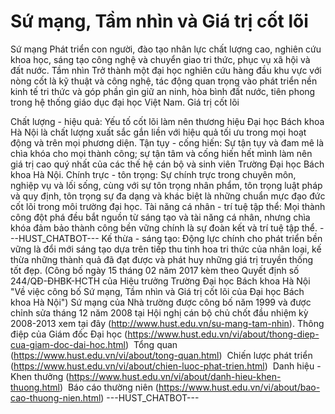 # Sứ mạng, Tầm nhìn và Giá trị cốt lõi
Sứ mạng
Phát triển con người, đào tạo nhân lực chất lượng cao, nghiên cứu khoa học, sáng tạo công nghệ và chuyển giao tri thức, phục vụ xã hội và đất nước. Tầm nhìn
Trở thành một đại học nghiên cứu hàng đầu khu vực với nòng cốt là kỹ thuật và công nghệ, tác động quan trọng vào phát triển nền kinh tế tri thức và góp phần gìn giữ an ninh, hòa bình đất nước, tiên phong trong hệ thống giáo dục đại học Việt Nam. Giá trị cốt lõi

Chất lượng - hiệu quả: Yếu tố cốt lõi làm nên thương hiệu Đại học Bách khoa Hà Nội là chất lượng xuất sắc gắn liền với hiệu quả tối ưu trong mọi hoạt động và trên mọi phương diện. Tận tụy - cống hiến: Sự tận tụy và đam mê là chìa khóa cho mọi thành công; sự tận tâm và cống hiến hết mình làm nên giá trị cao quý nhất của các thế hệ cán bộ và sinh viên Trường Đại học Bách khoa Hà Nội. Chính trực - tôn trọng: Sự chính trực trong chuyên môn, nghiệp vụ và lối sống, cùng với sự tôn trọng nhân phẩm, tôn trọng luật pháp và quy định, tôn trọng sự đa dạng và khác biệt là những chuẩn mực đạo đức cốt lõi trong môi trường đại học. Tài năng cá nhân - trí tuệ tập thể: Mọi thành công đột phá đều bắt nguồn từ sáng tạo và tài năng cá nhân, nhưng chìa khóa đảm bảo thành công bền vững chính là sự đoàn kết và trí tuệ tập thể. 
 ---HUST_CHATBOT---
Kế thừa - sáng tạo: Động lực chính cho phát triển bền vững là đổi mới sáng tạo dựa trên tiếp thu tinh hoa tri thức của nhân loại, kế thừa những thành quả đã đạt được và phát huy những giá trị truyền thống tốt đẹp. (Công bố ngày 15 tháng 02 năm 2017 kèm theo Quyết định số 244/QĐ-ĐHBK-HCTH của Hiệu trưởng Trường Đại học Bách khoa Hà Nội "Về việc công bố Sứ mạng, Tầm nhìn và Giá trị cốt lõi của Đại học Bách khoa Hà Nội")
 Sứ mạng của Nhà trường được công bố năm 1999 và được chỉnh sửa tháng 12 năm 2008 tại Hội nghị cán bộ chủ chốt đầu nhiệm kỳ 2008-2013 xem tại đây (http://www.hust.edu.vn/su-mang-tam-nhin). Thông điệp của Giám đốc Đại học (https://www.hust.edu.vn/vi/about/thong-diep-cua-giam-doc-dai-hoc.html)
 Tổng quan (https://www.hust.edu.vn/vi/about/tong-quan.html)
 Chiến lược phát triển (https://www.hust.edu.vn/vi/about/chien-luoc-phat-trien.html)
 Danh hiệu - Khen thưởng (https://www.hust.edu.vn/vi/about/danh-hieu-khen-thuong.html)
 Báo cáo thường niên (https://www.hust.edu.vn/vi/about/bao-cao-thuong-nien.html) 
 ---HUST_CHATBOT---